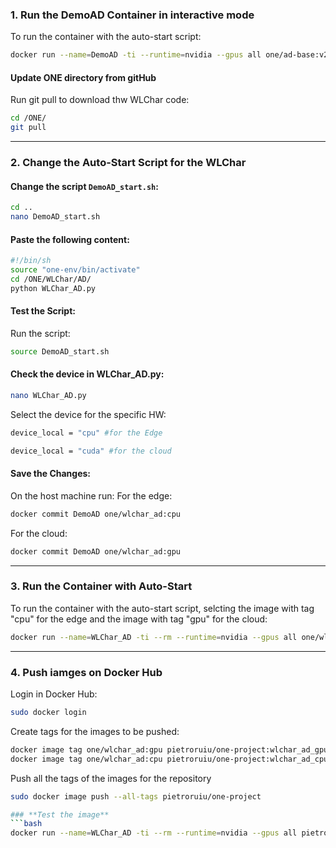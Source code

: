 ### **1. Run the DemoAD Container in interactive mode**
To run the container with the auto-start script:
```bash
docker run --name=DemoAD -ti --runtime=nvidia --gpus all one/ad-base:v2 bash -c
```
#### **Update ONE directory from gitHub**
Run git pull to download thw WLChar code:
```bash
cd /ONE/
git pull
```
---

### **2. Change the Auto-Start Script for the WLChar**

#### Change the script `DemoAD_start.sh`:
```bash
cd ..
nano DemoAD_start.sh
```

#### Paste the following content:
```bash
#!/bin/sh
source "one-env/bin/activate"
cd /ONE/WLChar/AD/
python WLChar_AD.py
```

#### Test the Script:
Run the script:
```bash
source DemoAD_start.sh
```
#### Check the device in WLChar_AD.py:
```bash
nano WLChar_AD.py
```
Select the device for the specific HW:
```bash
device_local = "cpu" #for the Edge
```
```bash
device_local = "cuda" #for the cloud
```

#### Save the Changes:
On the host machine run:
For the edge:
```bash
docker commit DemoAD one/wlchar_ad:cpu
```
For the cloud:
```bash
docker commit DemoAD one/wlchar_ad:gpu
```
---

### **3. Run the Container with Auto-Start**
To run the container with the auto-start script, selcting the image with tag "cpu" for the edge and the image with tag "gpu" for the cloud:
```bash
docker run --name=WLChar_AD -ti --rm --runtime=nvidia --gpus all one/wlchar_ad:cpu bash -c 'source DemoAD_start.sh'
```
---
### **4. Push iamges on Docker Hub**
Login in Docker Hub:
```bash
sudo docker login
```
Create tags for the images to be pushed:
```bash
docker image tag one/wlchar_ad:gpu pietroruiu/one-project:wlchar_ad_gpu
docker image tag one/wlchar_ad:cpu pietroruiu/one-project:wlchar_ad_cpu
```
Push all the tags of the images for the repository 
```bash
sudo docker image push --all-tags pietroruiu/one-project

### **Test the image**
```bash
docker run --name=WLChar_AD -ti --rm --runtime=nvidia --gpus all pietroruiu/one-project:wlchar_ad_cpu bash -c 'source DemoAD_start.sh'
```
